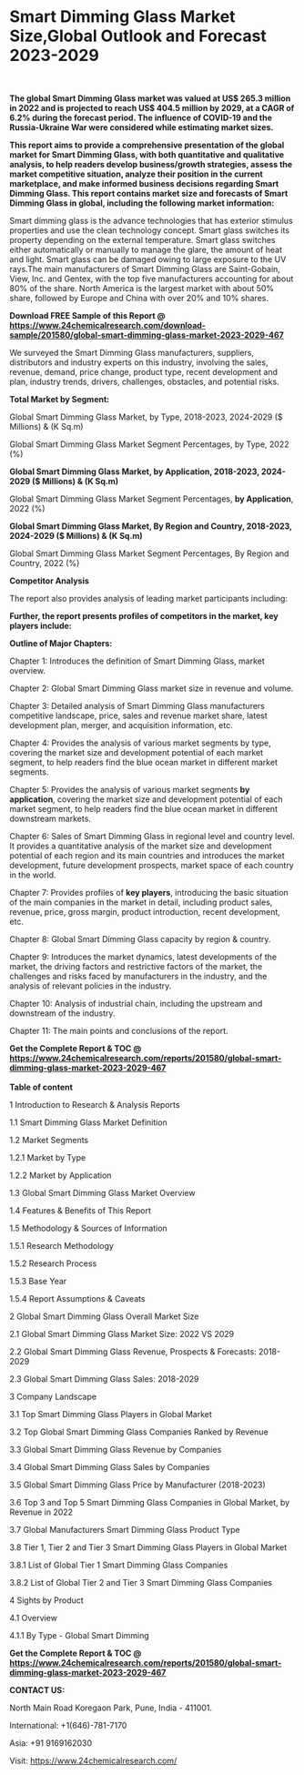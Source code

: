<h1>Smart Dimming Glass Market Size,Global Outlook and Forecast 2023-2029</h1><br/><p><strong>The global Smart Dimming Glass market was valued at US$ 265.3 million in 2022 and is projected to reach US$ 404.5 million by 2029, at a <strong>CAGR</strong> of 6.2% during the forecast period. The influence of COVID-19 and the Russia-Ukraine War were considered while estimating market sizes.</strong></p><p><strong>This report aims to provide a comprehensive presentation of the global market for Smart Dimming Glass, with both quantitative and qualitative analysis, to help readers develop business/growth strategies, assess the market competitive situation, analyze their position in the current marketplace, and make informed business decisions regarding Smart Dimming Glass. This report contains market size and forecasts of Smart Dimming Glass in global, including the following market information:</strong></p><p>Smart dimming glass is the advance technologies that has exterior stimulus properties and use the clean technology concept. Smart glass switches its property depending on the external temperature. Smart glass switches either automatically or manually to manage the glare, the amount of heat and light. Smart glass can be damaged owing to large exposure to the UV rays.The main manufacturers of Smart Dimming Glass are Saint-Gobain, View, Inc. and Gentex, with the top five manufacturers accounting for about 80% of the share. North America is the largest market with about 50% share, followed by Europe and China with over 20% and 10% shares.</p><div><b>Download FREE Sample of this Report @ <a href="https://www.24chemicalresearch.com/download-sample/201580/global-smart-dimming-glass-market-2023-2029-467">https://www.24chemicalresearch.com/download-sample/201580/global-smart-dimming-glass-market-2023-2029-467</a></b></div><p>We surveyed the Smart Dimming Glass manufacturers, suppliers, distributors and industry experts on this industry, involving the sales, revenue, demand, price change, product type, recent development and plan, industry trends, drivers, challenges, obstacles, and potential risks.</p><p><strong>Total Market by Segment:</strong></p><p>Global Smart Dimming Glass Market, by Type, 2018-2023, 2024-2029 ($ Millions) & (K Sq.m)</p><p>Global Smart Dimming Glass Market Segment Percentages, by Type, 2022 (%)</p><p><strong>Global Smart Dimming Glass Market, <strong>by Application</strong>, 2018-2023, 2024-2029 ($ Millions) & (K Sq.m)</strong></p><p>Global Smart Dimming Glass Market Segment Percentages, <strong>by Application</strong>, 2022 (%)</p><p><strong>Global Smart Dimming Glass Market, By Region and Country, 2018-2023, 2024-2029 ($ Millions) & (K Sq.m)</strong></p><p>Global Smart Dimming Glass Market Segment Percentages, By Region and Country, 2022 (%)</p><p><strong>Competitor Analysis</strong></p><p>The report also provides analysis of leading market participants including:</p><p><strong>Further, the report presents profiles of competitors in the market, <strong>key players</strong> include:</strong></p><p><strong>Outline of Major Chapters:</strong></p><p>Chapter 1: Introduces the definition of Smart Dimming Glass, market overview.</p><p>Chapter 2: Global Smart Dimming Glass market size in revenue and volume.</p><p>Chapter 3: Detailed analysis of Smart Dimming Glass manufacturers competitive landscape, price, sales and revenue market share, latest development plan, merger, and acquisition information, etc.</p><p>Chapter 4: Provides the analysis of various market segments by type, covering the market size and development potential of each market segment, to help readers find the blue ocean market in different market segments.</p><p>Chapter 5: Provides the analysis of various market segments <strong>by application</strong>, covering the market size and development potential of each market segment, to help readers find the blue ocean market in different downstream markets.</p><p>Chapter 6: Sales of Smart Dimming Glass in regional level and country level. It provides a quantitative analysis of the market size and development potential of each region and its main countries and introduces the market development, future development prospects, market space of each country in the world.</p><p>Chapter 7: Provides profiles of <strong>key players</strong>, introducing the basic situation of the main companies in the market in detail, including product sales, revenue, price, gross margin, product introduction, recent development, etc.</p><p>Chapter 8: Global Smart Dimming Glass capacity by region & country.</p><p>Chapter 9: Introduces the market dynamics, latest developments of the market, the driving factors and restrictive factors of the market, the challenges and risks faced by manufacturers in the industry, and the analysis of relevant policies in the industry.</p><p>Chapter 10: Analysis of industrial chain, including the upstream and downstream of the industry.</p><p>Chapter 11: The main points and conclusions of the report.</p><div><b>Get the Complete Report & TOC @ <a href="https://www.24chemicalresearch.com/reports/201580/global-smart-dimming-glass-market-2023-2029-467">https://www.24chemicalresearch.com/reports/201580/global-smart-dimming-glass-market-2023-2029-467</a></b></div><br><b>Table of content</b><p>1 Introduction to Research & Analysis Reports<br />
 
  1.1 Smart Dimming Glass Market Definition<br />
 
  1.2 Market Segments<br />
 
  1.2.1 Market by Type<br />
 
  1.2.2 Market by Application<br />
 
  1.3 Global Smart Dimming Glass Market Overview<br />
 
  1.4 Features & Benefits of This Report<br />
 
  1.5 Methodology & Sources of Information<br />
 
  1.5.1 Research Methodology<br />
 
  1.5.2 Research Process<br />
 
  1.5.3 Base Year<br />
 
  1.5.4 Report Assumptions & Caveats<br />
 
 2 Global Smart Dimming Glass Overall Market Size<br />
 
  2.1 Global Smart Dimming Glass Market Size: 2022 VS 2029<br />
 
  2.2 Global Smart Dimming Glass Revenue, Prospects & Forecasts: 2018-2029<br />
 
  2.3 Global Smart Dimming Glass Sales: 2018-2029<br />
 
 3 Company Landscape<br />
 
  3.1 Top Smart Dimming Glass Players in Global Market<br />
 
  3.2 Top Global Smart Dimming Glass Companies Ranked by Revenue<br />
 
  3.3 Global Smart Dimming Glass Revenue by Companies<br />
 
  3.4 Global Smart Dimming Glass Sales by Companies<br />
 
  3.5 Global Smart Dimming Glass Price by Manufacturer (2018-2023)<br />
 
  3.6 Top 3 and Top 5 Smart Dimming Glass Companies in Global Market, by Revenue in 2022<br />
 
  3.7 Global Manufacturers Smart Dimming Glass Product Type<br />
 
  3.8 Tier 1, Tier 2 and Tier 3 Smart Dimming Glass Players in Global Market<br />
 
  3.8.1 List of Global Tier 1 Smart Dimming Glass Companies<br />
 
  3.8.2 List of Global Tier 2 and Tier 3 Smart Dimming Glass Companies<br />
 
 4 Sights by Product<br />
 
  4.1 Overview<br />
 
  4.1.1 By Type - Global Smart Dimming<br><div><b>Get the Complete Report & TOC @ <a href="https://www.24chemicalresearch.com/reports/201580/global-smart-dimming-glass-market-2023-2029-467">https://www.24chemicalresearch.com/reports/201580/global-smart-dimming-glass-market-2023-2029-467</a></b></div></p>
 
 <b>CONTACT US:</b><br>
 
 North Main Road Koregaon Park, Pune, India - 411001.<br/>
 
 International: +1(646)-781-7170<br/>
 
 Asia: +91 9169162030<br/>
 
 Visit: <a href="https://www.24chemicalresearch.com/">https://www.24chemicalresearch.com/</a>
 
 <br>